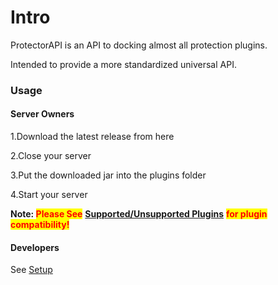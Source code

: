 # Intro

ProtectorAPI is an API to docking almost all protection plugins. &#x20;

Intended to provide a more standardized universal API.



### Usage

#### Server Owners

1.Download the latest release from here

2.Close your server

3.Put the downloaded jar into the plugins folder

4.Start your server

**Note:&#x20;**<mark style="color:red;">**Please See**</mark> [**Supported/Unsupported Plugins**](supported-unsupported-plugins.md) <mark style="color:red;">**for plugin compatibility!**</mark>

#### Developers

See [Setup](develop/setup.md)
